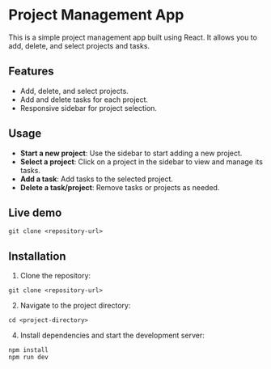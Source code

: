 # Project Management App

This is a simple project management app built using React. It allows you to add, delete, and select projects and tasks.

## Features

- Add, delete, and select projects.
- Add and delete tasks for each project.
- Responsive sidebar for project selection.

## Usage

- **Start a new project**: Use the sidebar to start adding a new project.
- **Select a project**: Click on a project in the sidebar to view and manage its tasks.
- **Add a task**: Add tasks to the selected project.
- **Delete a task/project**: Remove tasks or projects as needed.

## Live demo

```
git clone <repository-url>
```

## Installation

1. Clone the repository:
```
git clone <repository-url>
```
2. Navigate to the project directory:

```
cd <project-directory>
```

4. Install dependencies and start the development server:

```
npm install
npm run dev
```


